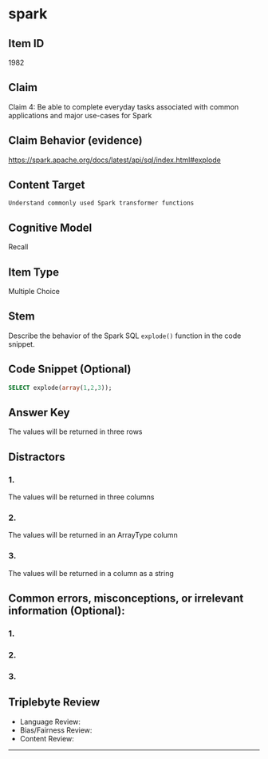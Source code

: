 # spark

## Item ID
1982

## Claim

Claim 4: Be able to complete everyday tasks associated with common applications and major use-cases for Spark

## Claim Behavior (evidence)

https://spark.apache.org/docs/latest/api/sql/index.html#explode

## Content Target

`Understand commonly used Spark transformer functions`

## Cognitive Model

Recall

## Item Type

Multiple Choice

## Stem

Describe the behavior of the Spark SQL `explode()` function in the code snippet.

## Code Snippet (Optional)

```sql
SELECT explode(array(1,2,3));
```

## Answer Key

The values will be returned in three rows

## Distractors

### 1.

The values will be returned in three columns

### 2.

The values will be returned in an ArrayType column

### 3.

The values will be returned in a column as a string

## Common errors, misconceptions, or irrelevant information (Optional):

### 1.


### 2.


### 3.


## Triplebyte Review

- Language Review:
- Bias/Fairness Review:
- Content Review:

---
